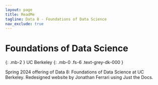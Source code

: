 ```yaml
---
layout: page
title: ReadMe
tagline: Data 8 - Foundations of Data Science
nav_exclude: true
---
```


# Foundations of Data Science
{: .mb-2 }
UC Berkeley
{: .mb-0 .fs-6 .text-grey-dk-000 }

Spring 2024 offering of Data 8: Foundations of Data Science at UC Berkeley. Redesigned website by Jonathan Ferrari using Just the Docs.

